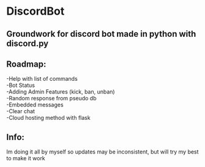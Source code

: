 # DiscordBot
## Groundwork for discord bot made in python with discord.py<br>

## Roadmap:<br>
-Help with list of commands<br>
-Bot Status<br>
-Adding Admin Features (kick, ban, unban)<br>
-Random response from pseudo db<br>
-Embedded messages<br>
-Clear chat<br>
-Cloud hosting method with flask<br>

## Info:<br>
Im doing it all by myself so updates may be inconsistent, but will try my best to make it work
